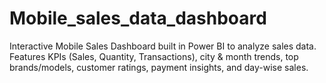 # Mobile_sales_data_dashboard
Interactive Mobile Sales Dashboard built in Power BI to analyze sales data. Features KPIs (Sales, Quantity, Transactions), city &amp; month trends, top brands/models, customer ratings, payment insights, and day-wise sales.
